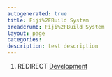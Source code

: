 ```yaml
---
autogenerated: true
title: Fiji%2FBuild System
breadcrumb: Fiji%2FBuild System
layout: page
categories: 
description: test description
---
```


1.  REDIRECT [Development](Development "wikilink")
